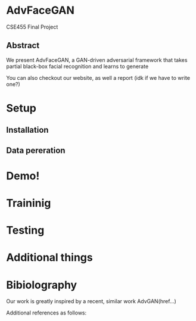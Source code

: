 # AdvFaceGAN
CSE455 Final Project

## Abstract

We present AdvFaceGAN, a GAN-driven adversarial framework that
takes partial black-box facial recognition and learns to generate

You can also checkout our website, as well a report (idk if we have to write one?)

# Setup

## Installation

## Data pereration

# Demo!

# Traininig

# Testing

# Additional things


# Bibiolography

Our work is greatly inspired by a recent, similar work AdvGAN(href...)

Additional references as follows:
